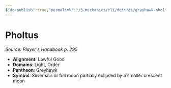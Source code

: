 ```yaml
---
{"dg-publish":true,"permalink":"/3-mechanics/cli/deities/greyhawk-pholtus/","tags":["ttrpg-cli/compendium/src/5e/phb","ttrpg-cli/deity/greyhawk","ttrpg-cli/domain/light","ttrpg-cli/domain/order"],"noteIcon":""}
---
```


# Pholtus
*Source: Player's Handbook p. 295* 

- **Alignment**: Lawful Good
- **Domains**: Light, Order
- **Pantheon**: Greyhawk
- **Symbol**: Silver sun or full moon partially eclipsed by a smaller crescent moon